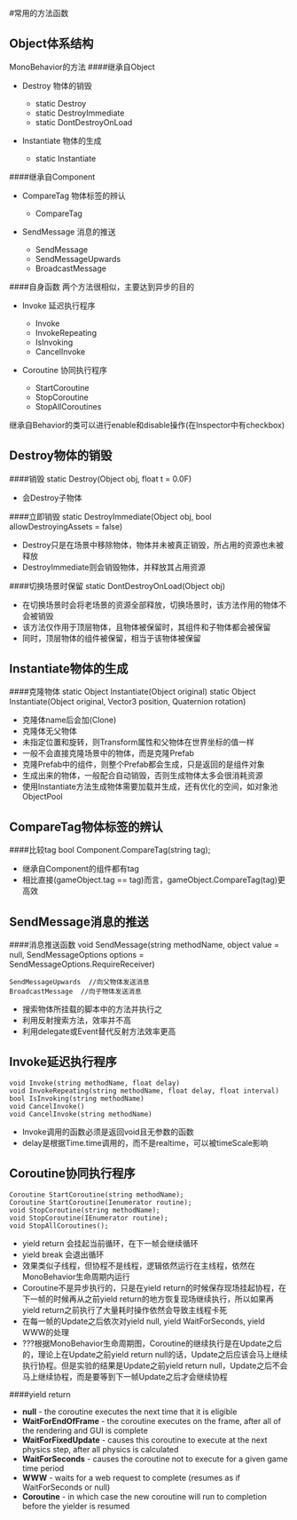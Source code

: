 #常用的方法函数


Object体系结构
---
MonoBehavior的方法
####继承自Object
* Destroy 物体的销毁
    * static Destroy
    * static DestroyImmediate
    * static DontDestroyOnLoad

* Instantiate 物体的生成
    * static Instantiate

####继承自Component
* CompareTag 物体标签的辨认
    * CompareTag

* SendMessage 消息的推送
    * SendMessage
    * SendMessageUpwards
    * BroadcastMessage

####自身函数
两个方法很相似，主要达到异步的目的
* Invoke 延迟执行程序
    * Invoke
    * InvokeRepeating
    * IsInvoking
    * CancelInvoke

* Coroutine 协同执行程序
    * StartCoroutine
    * StopCoroutine
    * StopAllCoroutines

继承自Behavior的类可以进行enable和disable操作(在Inspector中有checkbox)


Destroy物体的销毁
---
####销毁
    static Destroy(Object obj, float t = 0.0F)
* 会Destroy子物体

####立即销毁
    static DestroyImmediate(Object obj, bool allowDestroyingAssets = false)
* Destroy只是在场景中移除物体，物体并未被真正销毁，所占用的资源也未被释放
* DestroyImmediate则会销毁物体，并释放其占用资源

####切换场景时保留
    static DontDestroyOnLoad(Object obj)
* 在切换场景时会将老场景的资源全部释放，切换场景时，该方法作用的物体不会被销毁
* 该方法仅作用于顶层物体，且物体被保留时，其组件和子物体都会被保留
* 同时，顶层物体的组件被保留，相当于该物体被保留


Instantiate物体的生成
---
####克隆物体
    static Object Instantiate(Object original)
    static Object Instantiate(Object original, Vector3 position, Quaternion rotation)
* 克隆体name后会加(Clone)
* 克隆体无父物体
* 未指定位置和旋转，则Transform属性和父物体在世界坐标的值一样
* 一般不会直接克隆场景中的物体，而是克隆Prefab
* 克隆Prefab中的组件，则整个Prefab都会生成，只是返回的是组件对象
* 生成出来的物体，一般配合自动销毁，否则生成物体太多会很消耗资源
* 使用Instantiate方法生成物体需要加载并生成，还有优化的空间，如对象池ObjectPool


CompareTag物体标签的辨认
---
####比较tag
    bool Component.CompareTag(string tag);
* 继承自Component的组件都有tag
* 相比直接(gameObject.tag == tag)而言，gameObject.CompareTag(tag)更高效


SendMessage消息的推送
---
####消息推送函数
    void SendMessage(string methodName, object value = null, SendMessageOptions options = SendMessageOptions.RequireReceiver)

    SendMessageUpwards  //向父物体发送消息
    BroadcastMessage  //向子物体发送消息
* 搜索物体所挂载的脚本中的方法并执行之
* 利用反射搜索方法，效率并不高
* 利用delegate或Event替代反射方法效率更高


Invoke延迟执行程序
---
    void Invoke(string methodName, float delay)
    void InvokeRepeating(string methodName, float delay, float interval)
    bool IsInvoking(string methodName)
    void CancelInvoke()
    void CancelInvoke(string methodName)
* Invoke调用的函数必须是返回void且无参数的函数
* delay是根据Time.time调用的，而不是realtime，可以被timeScale影响


Coroutine协同执行程序
---
    Coroutine StartCoroutine(string methodName);
    Coroutine StartCoroutine(Ienumerator routine);
    void StopCoroutine(string methodName);
    void StopCoroutine(IEnumerator routine);
    void StopAllCoroutines();
* yield return 会挂起当前循环，在下一帧会继续循环
* yield break 会退出循环
* 效果类似子线程，但协程不是线程，逻辑依然运行在主线程，依然在MonoBehavior生命周期内运行
* Coroutine不是异步执行的，只是在yield return的时候保存现场挂起协程，在下一帧的时候再从之前yield return的地方恢复现场继续执行，所以如果再yield return之前执行了大量耗时操作依然会导致主线程卡死
* 在每一帧的Update之后依次对yield null, yield WaitForSeconds, yield WWW的处理
* ???根据MonoBehavior生命周期图，Coroutine的继续执行是在Update之后的，理论上在Update之前yield return null的话，Update之后应该会马上继续执行协程。但是实验的结果是Update之前yield return null，Update之后不会马上继续协程，而是要等到下一帧Update之后才会继续协程

####yield return
* **null** - the coroutine executes the next time that it is eligible
* **WaitForEndOfFrame** - the coroutine executes on the frame, after all of the rendering and GUI is complete
* **WaitForFixedUpdate** - causes this coroutine to execute at the next physics step, after all physics is calculated
* **WaitForSeconds** - causes the coroutine not to execute for a given game time period
* **WWW** - waits for a web request to complete (resumes as if WaitForSeconds or null)
* **Coroutine** - in which case the new coroutine will run to completion before the yielder is resumed